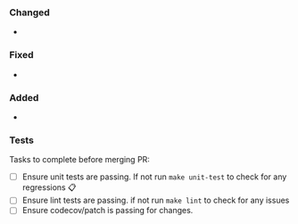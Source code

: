 ### Changed
-

### Fixed
-

### Added
- 

### Tests
Tasks to complete before merging PR:
- [ ]  Ensure unit tests are passing. If not run `make unit-test` to check for any regressions :clipboard:
- [ ]  Ensure lint tests are passing. if not run `make lint` to check for any issues
- [ ]  Ensure codecov/patch is passing for changes.